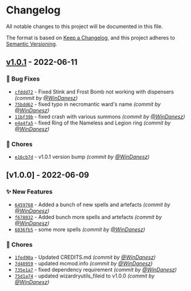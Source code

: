 # Changelog
All notable changes to this project will be documented in this file.

The format is based on [Keep a Changelog](https://keepachangelog.com/en/1.0.0/),
and this project adheres to [Semantic Versioning](https://semver.org/spec/v2.0.0.html).

## [v1.0.1] - 2022-06-11
### :bug: Bug Fixes
- [`cfddd72`](https://github.com/WinDanesz/WizardryNecromancersDelight/commit/cfddd723fb9b25f87650133f39a356c39000bd33) - Fixed Stink and Frost Bomb not working with dispensers *(commit by [@WinDanesz](https://github.com/WinDanesz))*
- [`75bdd62`](https://github.com/WinDanesz/WizardryNecromancersDelight/commit/75bdd620b7e96d17a0fec64a3617cdc6d5bc6985) - fixed typo in necromantic ward's name *(commit by [@WinDanesz](https://github.com/WinDanesz))*
- [`11bf39b`](https://github.com/WinDanesz/WizardryNecromancersDelight/commit/11bf39bbecc0690aeadedae714b148d118a89dba) - fixed crash with various summons *(commit by [@WinDanesz](https://github.com/WinDanesz))*
- [`e4a4fa5`](https://github.com/WinDanesz/WizardryNecromancersDelight/commit/e4a4fa58bbbe54753baf0e7f000a68c96a91b637) - fixed Ring of the Nameless and Legion ring *(commit by [@WinDanesz](https://github.com/WinDanesz))*

### :wrench: Chores
- [`e16cb7d`](https://github.com/WinDanesz/WizardryNecromancersDelight/commit/e16cb7dc0a085256a3bff2a1d1370a4332920e2d) - v1.0.1 version bump *(commit by [@WinDanesz](https://github.com/WinDanesz))*


## [v1.0.0] - 2022-06-09
### :sparkles: New Features
- [`6459768`](https://github.com/WinDanesz/WizardryNecromancersDelight/commit/64597682a2defd976798b1fb5f0d3d1251ca4b2a) - Added a bunch of new spells and artefacts *(commit by [@WinDanesz](https://github.com/WinDanesz))*
- [`f678032`](https://github.com/WinDanesz/WizardryNecromancersDelight/commit/f678032b9701c805f665ba09b72f8f2f8efcc360) - Added bunch more spells and artefacts *(commit by [@WinDanesz](https://github.com/WinDanesz))*
- [`6836fb5`](https://github.com/WinDanesz/WizardryNecromancersDelight/commit/6836fb58e847fba87d0b1bd0139433c1f840726d) - some more spells *(commit by [@WinDanesz](https://github.com/WinDanesz))*

### :wrench: Chores
- [`1fed90a`](https://github.com/WinDanesz/WizardryNecromancersDelight/commit/1fed90ada648b1ffecf1ef165d72a7958296bedd) - Updated CREDITS.md *(commit by [@WinDanesz](https://github.com/WinDanesz))*
- [`7d48959`](https://github.com/WinDanesz/WizardryNecromancersDelight/commit/7d489599d7459f0633fa1951317f5b7c08ee93d6) - updated mcmod.info *(commit by [@WinDanesz](https://github.com/WinDanesz))*
- [`735e1a7`](https://github.com/WinDanesz/WizardryNecromancersDelight/commit/735e1a79bd24d244a1793a967ccc8e21bcdeb118) - fixed dependency requirement *(commit by [@WinDanesz](https://github.com/WinDanesz))*
- [`75d1a74`](https://github.com/WinDanesz/WizardryNecromancersDelight/commit/75d1a74fd8748be4bad016919daa037aab9554c0) - updated wizardryutils_fileid to v1.0.0 *(commit by [@WinDanesz](https://github.com/WinDanesz))*


[v1.0.1]: https://github.com/WinDanesz/WizardryNecromancersDelight/compare/v1.0.0...v1.0.1